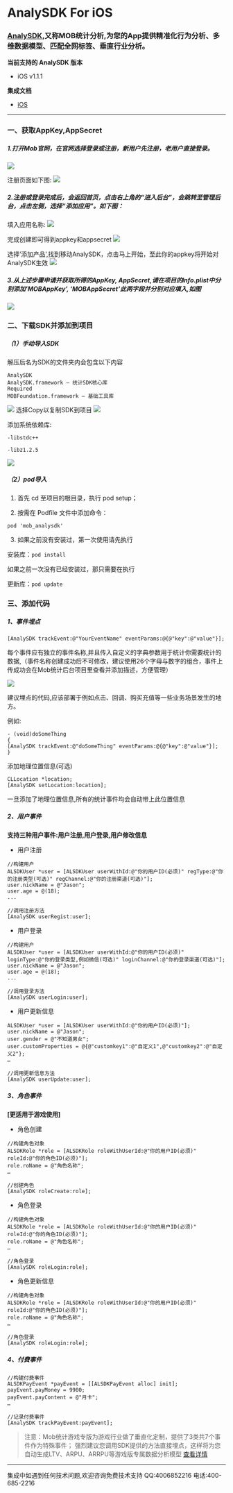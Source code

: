 # AnalySDK For iOS
### [AnalySDK](http://analysdk.mob.com/),又称MOB统计分析,为您的App提供精准化行为分析、多维数据模型、匹配全网标签、垂直行业分析。

**当前支持的 AnalySDK 版本**

- iOS v1.1.1

**集成文档**

- [iOS](http://wiki.mob.com/%E3%80%90%E4%BA%91%E7%AB%AF%E7%89%88%E3%80%91%E3%80%90ios%E3%80%91%E5%BF%AB%E9%80%9F%E9%9B%86%E6%88%90%E6%96%87%E6%A1%A3%EF%BC%88mob%E7%BB%9F%E8%AE%A1%E5%88%86%E6%9E%90%EF%BC%89/)

- - - - - - - - - - - -

### 一、获取AppKey,AppSecret

##### 1.打开Mob官网，在官网选择登录或注册，新用户先注册，老用户直接登录。

![](http://wiki.mob.com/wp-content/uploads/2017/10/51.png)

注册页面如下图:
![](http://wiki.mob.com/wp-content/uploads/2017/10/52.png)

##### 2.注册或登录完成后，会返回首页，点击右上⻆的“进⼊后台”，会跳转⾄管理后台，点击左侧，选择“添加应⽤”。如下图：
填入应用名称:
![](http://wiki.mob.com/wp-content/uploads/2017/10/53.png)

完成创建即可得到appkey和appsecret
![](http://wiki.mob.com/wp-content/uploads/2017/10/54.png)

选择’添加产品’,找到移动AnalySDK，点击马上开始，至此你的appkey将开始对AnalySDK生效
![](http://wiki.mob.com/wp-content/uploads/2017/10/160.png)

##### 3.从上述步骤申请并获取所得的AppKey, AppSecret,请在项目的Info.plist中分别添加’MOBAppKey’, ‘MOBAppSecret’此两字段并分别对应填入,如图
![](http://wiki.mob.com/wp-content/uploads/2017/10/56.png)

### 二、下载SDK并添加到项目

##### （1）手动导入SDK
解压后名为SDK的文件夹内会包含以下内容

```
AnalySDK
AnalySDK.framework – 统计SDK核心库
Required
MOBFoundation.framework – 基础工具库
```

![](http://wiki.mob.com/wp-content/uploads/2017/10/57.png)
选择Copy以复制SDK到项目
![](http://wiki.mob.com/wp-content/uploads/2017/10/58.png)

添加系统依赖库:

```
-libstdc++
 
-libz1.2.5
```
![](http://wiki.mob.com/wp-content/uploads/2017/10/59.png)

##### （2）pod导入

1. 首先 cd 至项目的根目录，执行 pod setup；

2. 按需在 Podfile 文件中添加命令：

```
pod 'mob_analysdk'
```

3. 如果之前没有安装过，第一次使用请先执行

安装库：```pod install```

如果之前一次没有已经安装过，那只需要在执行

更新库：```pod update```


### 三、添加代码

##### 1、事件埋点

```
[AnalySDK trackEvent:@"YourEventName" eventParams:@{@"key":@"value"}];
```
每个事件应有独立的事件名称,并且传入自定义的字典参数用于统计你需要统计的数据,（事件名称创建成功后不可修改，建议使用26个字母与数字的组合，事件上传成功会在Mob统计后台项目里查看并添加描述，方便管理）

![](http://wiki.mob.com/wp-content/uploads/2017/10/144.png)

建议埋点的代码,应该部署于例如点击、回调、购买充值等一些业务场景发生的地方。

例如:

```
- (void)doSomeThing
{
[AnalySDK trackEvent:@"doSomeThing" eventParams:@{@"key":@"value"}];
}
```

添加地理位置信息(可选)

```
CLLocation *location;
[AnalySDK setLocation:location];
```
一旦添加了地理位置信息,所有的统计事件均会自动带上此位置信息

##### 2、用户事件
**支持三种用户事件:用户注册,用户登录,用户修改信息**

* 用户注册

```
//构建用户
ALSDKUser *user = [ALSDKUser userWithId:@"你的用户ID(必须)" regType:@"你的注册类型(可选)" regChannel:@"你的注册渠道(可选)"];
user.nickName = @"Jason";
user.age = @(18);
...
 
//调用注册方法
[AnalySDK userRegist:user];
```

* 用户登录

```
//构建用户
ALSDKUser *user = [ALSDKUser userWithId:@"你的用户ID(必须)" loginType:@"你的登录类型,例如微信(可选)" loginChannel:@"你的登录渠道(可选)"];
user.nickName = @"Jason";
user.age = @(18);
...
 
//调用登录方法
[AnalySDK userLogin:user];
```

* 用户更新信息

```
ALSDKUser *user = [ALSDKUser userWithId:@"你的用户ID(必须)"];
user.nickName = @"Jason";
user.gender = @"不知道男女";
user.customProperties = @{@"customkey1":@"自定义1",@"customkey2":@"自定义2"};
…
 
//调用更新信息方法
[AnalySDK userUpdate:user];
```

##### 3、角色事件
**[更适用于游戏使用]**

* 角色创建

```
//构建角色对象
ALSDKRole *role = [ALSDKRole roleWithUserId:@"你的用户ID(必须)" roleId:@"你的角色ID(必须)"];
role.roName = @"角色名称";
…
 
//创建角色
[AnalySDK roleCreate:role];
```

* 角色登录

```
//构建角色对象
ALSDKRole *role = [ALSDKRole roleWithUserId:@"你的用户ID(必须)" roleId:@"你的角色ID(必须)"];
role.roName = @"角色名称";
…
 
//角色登录
[AnalySDK roleLogin:role];
```

* 角色更新信息

```
//构建角色对象
ALSDKRole *role = [ALSDKRole roleWithUserId:@"你的用户ID(必须)" roleId:@"你的角色ID(必须)"];
role.roName = @"角色名称";
…
 
//角色登录
[AnalySDK roleLogin:role];
```

##### 4、付费事件

```
//构建付费事件
ALSDKPayEvent *payEvent = [[ALSDKPayEvent alloc] init];
payEvent.payMoney = 9900;
payEvent.payContent = @"月卡";
…
 
//记录付费事件
[AnalySDK trackPayEvent:payEvent];
```

>注意：Mob统计游戏专版为游戏行业做了垂直化定制，提供了3类共7个事件作为特殊事件；
强烈建议您调用SDK提供的方法直接埋点，这样将为您自动生成LTV、ARPU、ARRPU等游戏版专属数据分析模型
[查看详情](http://wiki.mob.com/%E6%B8%B8%E6%88%8F%E7%89%88%E5%BB%BA%E8%AE%AE%E5%9F%8B%E7%82%B9%E4%BA%8B%E4%BB%B6/)

- - - - - - - - - - - -
集成中如遇到任何技术问题,欢迎咨询免费技术支持
QQ:4006852216
电话:400-685-2216


